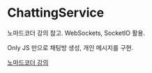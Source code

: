 # ChattingService

노마드코더 강의 참고.
WebSockets, SocketIO 활용.

Only JS 만으로 채팅방 생성, 개인 메시지를 구현.

<a href="https://nomadcoders.co/noom/lectures/3111">노마드코더 강의</a>
